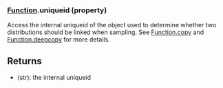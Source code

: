 ### [Function](Function.md).uniqueid (property)




Access the internal uniqueid of the object used to determine whether
two distributions should be linked when sampling.  See [Function.copy](Function.copy.md)
and [Function.deepcopy](Function.deepcopy.md) for more details.

Returns
-----------
* (str): the internal uniqueid

